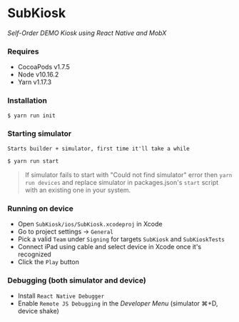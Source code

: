 # SubKiosk
*Self-Order DEMO Kiosk using React Native and MobX*

### Requires
- CocoaPods v1.7.5
- Node v10.16.2
- Yarn v1.17.3

### Installation
```sh
$ yarn run init
```

### Starting simulator
`Starts builder + simulator, first time it'll take a while`
```sh
$ yarn run start
```

>If simulator fails to start with "Could not find simulator" error then `yarn run devices` and replace simulator in packages.json's `start` script with an existing one in your system.

### Running on device
- Open `SubKiosk/ios/SubKiosk.xcodeproj` in Xcode
- Go to project settings -> `General`
- Pick a valid `Team` under `Signing` for targets `SubKiosk` and `SubKioskTests`
- Connect iPad using cable and select device in Xcode once it's recognized
- Click the `Play` button

### Debugging (both simulator and device)
- Install `React Native Debugger`
- Enable `Remote JS Debugging` in the _Developer Menu_ (simulator ⌘+D, device shake)
